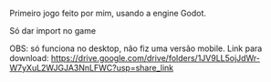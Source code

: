 Primeiro jogo feito por mim, usando a engine Godot.

Só dar import no game

OBS: só funciona no desktop, não fiz uma versão mobile.
Link para download: https://drive.google.com/drive/folders/1JV9LL5ojJdWr-W7yXuL2WJGJA3NnLFWC?usp=share_link
